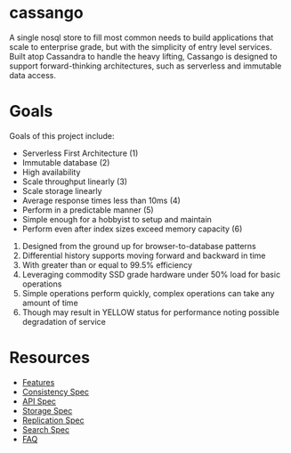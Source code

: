 cassango
========

A single nosql store to fill most common needs to build applications that scale to enterprise grade, but with the simplicity of entry level services. Built atop Cassandra to handle the heavy lifting, Cassango is designed to support forward-thinking architectures, such as serverless and immutable data access.


# Goals

Goals of this project include:

* Serverless First Architecture (1)
* Immutable database (2)
* High availability
* Scale throughput linearly (3)
* Scale storage linearly
* Average response times less than 10ms (4)
* Perform in a predictable manner (5)
* Simple enough for a hobbyist to setup and maintain
* Perform even after index sizes exceed memory capacity (6)


1. Designed from the ground up for browser-to-database patterns
2. Differential history supports moving forward and backward in time
3. With greater than or equal to 99.5% efficiency
4. Leveraging commodity SSD grade hardware under 50% load for basic operations
5. Simple operations perform quickly, complex operations can take any amount of time
6. Though may result in YELLOW status for performance noting possible degradation of service



# Resources

* [Features](./FEATURES.md)
* [Consistency Spec](./CONSISTENCY_SPEC.md)
* [API Spec](./API_SPEC.md)
* [Storage Spec](./STORAGE_SPEC.md)
* [Replication Spec](./REPLICATION_SPEC.md)
* [Search Spec](./SEARCH_SPEC.md)
* [FAQ](./FAQ.md)

